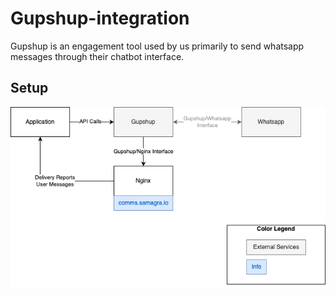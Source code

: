 # Gupshup-integration
Gupshup is an engagement tool used by us primarily to send whatsapp messages through their chatbot interface.

## Setup

![High Level Setup Diagram](diagrams/Gupshup__Nginx.drawio.png)

### 